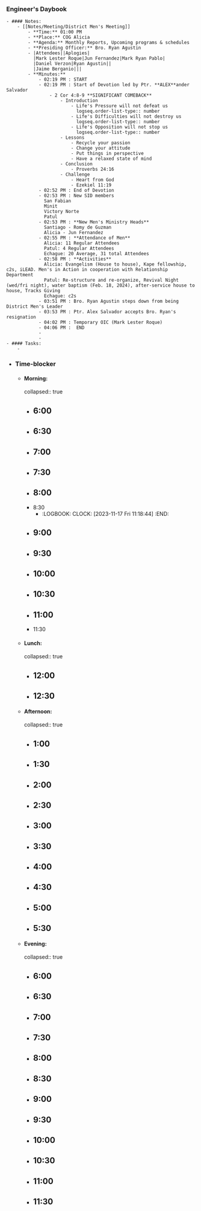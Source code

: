 ### Engineer's Daybook
	- #### Notes:
		- [[Notes/Meeting/District Men's Meeting]]
			- **Time:** 01:00 PM
			- **Place:** COG Alicia
			- **Agenda:** Monthly Reports, Upcoming programs & schedules
			- **Presiding Officer:** Bro. Ryan Agustin
			- |Attendees||Aplogies|
			  |Mark Lester Roque|Jun Fernandez|Mark Ryan Pablo|
			  |Daniel Verzon|Ryan Agustin||
			  |Jaime Berganio|||
			- **Minutes:**
				- 02:19 PM : START
				- 02:19 PM : Start of Devotion led by Ptr. **ALEX**ander Salvador
					- 2 Cor 4:8-9 **SIGNIFICANT COMEBACK**
						- Introduction
							- Life's Pressure will not defeat us
							  logseq.order-list-type:: number
							- Life's Difficulties will not destroy us
							  logseq.order-list-type:: number
							- Life's Opposition will not stop us
							  logseq.order-list-type:: number
						- Lessons
							- Recycle your passion
							- Change your attitude
							- Put things in perspective
							- Have a relaxed state of mind
						- Conclusion
							- Proverbs 24:16
						- Challenge
							- Heart from God
							- Ezekiel 11:19
				- 02:52 PM : End of Devotion
				- 02:53 PM : New SID members
				  San Fabian
				  Minit
				  Victory Norte
				  Patul
				- 02:53 PM : **New Men's Ministry Heads**
				  Santiago - Romy de Guzman
				  Alicia - Jun Fernandez
				- 02:55 PM : **Attendance of Men**
				  Alicia: 11 Regular Attendees
				  Patul: 4 Regular Attendees
				  Echague: 20 Average, 31 total Attendees
				- 02:58 PM : **Activities**
				  Alicia: Evangelism (House to house), Kape fellowship, c2s, iLEAD. Men's in Action in cooperation with Relationship Department
				  Patul: Re-structure and re-organize, Revival Night (wed/fri night), water baptism (Feb. 18, 2024), after-service house to house, Tracks Giving
				  Echague: c2s
				- 03:51 PM : Bro. Ryan Agustin steps down from being District Men's Leader
				- 03:53 PM : Ptr. Alex Salvador accepts Bro. Ryan's resignation
				- 04:02 PM : Temporary OIC (Mark Lester Roque)
				- 04:06 PM :  END
				-
				-
	- #### Tasks:
		-
- ### Time-blocker
	- #### Morning:
	  collapsed:: true
		- 6:00
			-
		- 6:30
			-
		- 7:00
			-
		- 7:30
			-
		- 8:00
			-
		- 8:30
			- :LOGBOOK:
			  CLOCK: [2023-11-17 Fri 11:18:44]
			  :END:
		- 9:00
			-
		- 9:30
			-
		- 10:00
			-
		- 10:30
			-
		- 11:00
			-
		- 11:30
	- #### Lunch:
	  collapsed:: true
		- 12:00
			-
		- 12:30
			-
	- #### Afternoon:
	  collapsed:: true
		- 1:00
			-
		- 1:30
			-
		- 2:00
			-
		- 2:30
			-
		- 3:00
			-
		- 3:30
			-
		- 4:00
			-
		- 4:30
			-
		- 5:00
			-
		- 5:30
			-
	- #### Evening:
	  collapsed:: true
		- 6:00
			-
		- 6:30
			-
		- 7:00
			-
		- 7:30
			-
		- 8:00
			-
		- 8:30
			-
		- 9:00
			-
		- 9:30
			-
		- 10:00
			-
		- 10:30
			-
		- 11:00
			-
		- 11:30
			-